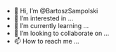 - 👋 Hi, I’m @BartoszSampolski
- 👀 I’m interested in ...
- 🌱 I’m currently learning ...
- 💞️ I’m looking to collaborate on ...
- 📫 How to reach me ...

<!---
BartoszSampolski/BartoszSampolski is a ✨ special ✨ repository because its `README.md` (this file) appears on your GitHub profile.
You can click the Preview link to take a look at your changes.
--->
